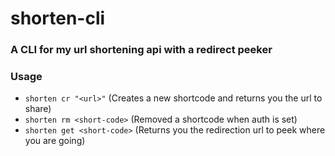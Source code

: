 # shorten-cli
### A CLI for my url shortening api with a redirect peeker

### Usage
 - `shorten cr "<url>"` (Creates a new shortcode and returns you the url to share)
 - `shorten rm <short-code>` (Removed a shortcode when auth is set)
 - `shorten get <short-code>` (Returns you the redirection url to peek where you are going)